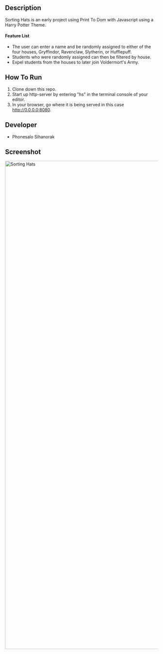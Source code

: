## Description
Sorting Hats is an early project using Print To Dom with Javascript using a Harry Potter Theme.

#### Feature List
* The user can enter a name and be randomly assigned to either of the four houses, Gryffindor, Ravenclaw, Slytherin, or Hufflepuff.
* Students who were randomly assigned can then be filtered by house.
* Expel students from the houses to later join Voldermort's Army.

## How To Run
1. Clone down this repo.
2. Start up http-server by entering "hs" in the terminal console of your editor.
3. In your browser, go where it is being served in this case http://0.0.0.0:8080.

## Developer
* Phonesalo Sihanorak

## Screenshot
<img width="1610" alt="Sorting Hats" src="https://user-images.githubusercontent.com/61893644/91680775-5bcc1580-eb1a-11ea-8c08-7e5342f5c608.png">
